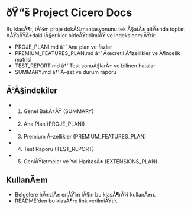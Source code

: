 ﻿# ðŸ“š Project Cicero Docs

Bu klasÃ¶r, tÃ¼m proje dokÃ¼mantasyonunu tek Ã§atÄ± altÄ±nda toplar. AÅŸaÄŸÄ±daki iÃ§erikler birleÅŸtirilmiÅŸ ve indekslenmiÅŸtir:

- PROJE_PLANI.md â†’ Ana plan ve fazlar
- PREMIUM_FEATURES_PLAN.md â†’ Ãœcretli Ã¶zellikler ve Ã¶ncelik matrisi
- TEST_REPORT.md â†’ Test sonuÃ§larÄ± ve bilinen hatalar
- SUMMARY.md â†’ Ã–zet ve durum raporu

## Ä°Ã§indekiler
- 1. Genel BakÄ±ÅŸ (SUMMARY)
- 2. Ana Plan (PROJE_PLANI)
- 3. Premium Ã–zellikler (PREMIUM_FEATURES_PLAN)
- 4. Test Raporu (TEST_REPORT)
- 5. GeniÅŸletmeler ve Yol HaritasÄ± (EXTENSIONS_PLAN)

## KullanÄ±m
- Belgelere hÄ±zlÄ± eriÅŸim iÃ§in bu klasÃ¶rÃ¼ kullanÄ±n.
- README'den bu klasÃ¶re link verilmiÅŸtir.

